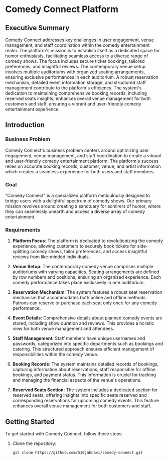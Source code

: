# Comedy Connect Platform

## Executive Summary

Comedy Connect addresses key challenges in user engagement, venue management, and staff coordination within the comedy entertainment realm. The platform's mission is to establish itself as a dedicated space for humor enthusiasts, facilitating seamless access to a diverse range of comedy shows. The focus includes secure ticket bookings, tailored preferences, and insightful reviews. The contemporary venue setup involves multiple auditoriums with organized seating arrangements, ensuring exclusive performances in each auditorium. A robust reservation mechanism, detailed event information storage, and structured staff management contribute to the platform's efficiency. The system's dedication to maintaining comprehensive booking records, including reserved seats insights, enhances overall venue management for both customers and staff, ensuring a vibrant and user-friendly comedy entertainment experience.

## Introduction

### Business Problem

Comedy Connect's business problem centers around optimizing user engagement, venue management, and staff coordination to create a vibrant and user-friendly comedy entertainment platform. The platform's success relies on accurate booking records, customer, venue, and artist information which creates a seamless experience for both users and staff members.

### Goal

"Comedy Connect" is a specialized platform meticulously designed to bridge users with a delightful spectrum of comedy shows. Our primary mission revolves around creating a sanctuary for admirers of humor, where they can seamlessly unearth and access a diverse array of comedy entertainment.

### Requirements

1. **Platform Focus**: The platform is dedicated to revolutionizing the comedy experience, allowing customers to securely book tickets for side-splitting comedy shows, tailor preferences, and access insightful reviews from like-minded individuals.

2. **Venue Setup**: The contemporary comedy venue comprises multiple auditoriums with varying capacities. Seating arrangements are defined by row numbers and positions, ensuring an organized experience. Each comedy performance takes place exclusively in one auditorium.

3. **Reservation Mechanism**: The system features a robust seat reservation mechanism that accommodates both online and offline methods. Patrons can reserve or purchase each seat only once for any comedy performance.

4. **Event Details**: Comprehensive details about planned comedy events are stored, including show duration and reviews. This provides a holistic view for both venue management and attendees.

5. **Staff Management**: Staff members have unique usernames and passwords, categorized into specific departments such as bookings and catering. This structured approach ensures efficient management of responsibilities within the comedy venue.

6. **Booking Records**: The system maintains detailed records of bookings, capturing information about reservations, staff responsible for offline bookings, and payment status. This information is crucial for tracking and managing the financial aspects of the venue's operations.

7. **Reserved Seats Section**: The system includes a dedicated section for reserved seats, offering insights into specific seats reserved and corresponding reservations for upcoming comedy events. This feature enhances overall venue management for both customers and staff.

## Getting Started

To get started with Comedy Connect, follow these steps:

1. Clone the repository:

   ```bash
   git clone https://github.com/510jahnavi/comedy-connect.git
